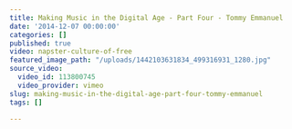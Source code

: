 ```yaml
---
title: Making Music in the Digital Age - Part Four - Tommy Emmanuel
date: '2014-12-07 00:00:00'
categories: []
published: true
video: napster-culture-of-free
featured_image_path: "/uploads/1442103631834_499316931_1280.jpg"
source_video:
  video_id: 113800745
  video_provider: vimeo
slug: making-music-in-the-digital-age-part-four-tommy-emmanuel
tags: []

---
```


